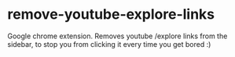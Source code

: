 # remove-youtube-explore-links

Google chrome extension. Removes youtube /explore links from the sidebar, to stop you from clicking it every time you get bored :)
